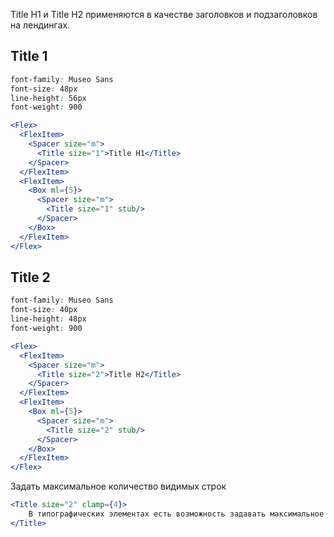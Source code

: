 Title H1 и Title H2 применяются в качестве заголовков и подзаголовков на лендингах.

## Title 1

```css static
font-family: Museo Sans
font-size: 48px
line-height: 56px
font-weight: 900
```

```jsx
<Flex>
  <FlexItem>
    <Spacer size="m">
      <Title size="1">Title H1</Title>
    </Spacer>
  </FlexItem>
  <FlexItem>
    <Box ml={5}>
      <Spacer size="m">
        <Title size="1" stub/>
      </Spacer>
    </Box>
  </FlexItem>
</Flex>
```

## Title 2

```css static
font-family: Museo Sans
font-size: 40px
line-height: 48px
font-weight: 900
```

```jsx
<Flex>
  <FlexItem>
    <Spacer size="m">
      <Title size="2">Title H2</Title>
    </Spacer>
  </FlexItem>
  <FlexItem>
    <Box ml={5}>
      <Spacer size="m">
        <Title size="2" stub/>
      </Spacer>
    </Box>
  </FlexItem>
</Flex>
```

Задать максимальное количество видимых строк

```jsx
<Title size="2" clamp={4}>
    В типографических элементах есть возможность задавать максимальное количество видимых строк через свойство clamp. Если текст выходит за заданные рамки, в конце текста будет добавлено многоточие
</Title>
```
